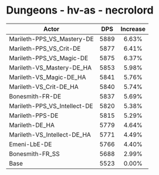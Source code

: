 # Dungeons - hv-as - necrolord
| Actor | DPS | Increase |
|---|:---:|:---:|
|Marileth-PPS_VS_Mastery-DE|5889|6.63%|
|Marileth-PPS_VS_Crit-DE|5877|6.41%|
|Marileth-PPS_VS_Magic-DE|5875|6.37%|
|Marileth-VS_Mastery-DE_HA|5853|5.98%|
|Marileth-VS_Magic-DE_HA|5841|5.76%|
|Marileth-VS_Crit-DE_HA|5840|5.74%|
|Bonesmith-FR-DE|5837|5.69%|
|Marileth-PPS_VS_Intellect-DE|5820|5.38%|
|Marileth-PPS-DE|5815|5.29%|
|Marileth-DE_HA|5779|4.64%|
|Marileth-VS_Intellect-DE_HA|5771|4.49%|
|Emeni-LbE-DE|5766|4.40%|
|Bonesmith-FR_SS|5688|2.99%|
|Base|5523|0.00%|

